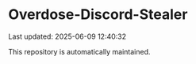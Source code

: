 # Overdose-Discord-Stealer

Last updated: 2025-06-09 12:40:32

This repository is automatically maintained.
